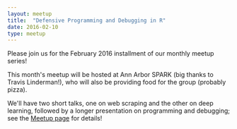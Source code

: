 ```yaml
---
layout: meetup
title:  "Defensive Programming and Debugging in R"
date: 2016-02-10
type: meetup
---
```


Please join us for the February 2016 installment of our monthly meetup series!

This month's meetup will be hosted at Ann Arbor SPARK (big thanks to Travis Linderman!), who will also be providing food for the group (probably pizza).

We'll have two short talks, one on web scraping and the other on deep learning, followed by a longer presentation on programming and debugging; see the [Meetup page](http://www.meetup.com/Ann-Arbor-R-User-Group/events/228436525/) for details!

<!-- The Februrary meetup was hosted at Ann Arbor SPARK (big thanks to Travis Linderman!); check out the [announcement slides](https://cdn.rawgit.com/AnnArborRUserGroup/Presentations/master/2016-02/announcements.html) for the latest group updates. There two lightning talks, one on web scraping and the other on deep learning, followed by a longer presentation on programming and debugging.

The lightning talks were:

* "Scraping Web Content Using rvest" ([slides](https://cdn.rawgit.com/AnnArborRUserGroup/Presentations/master/2016-02/)) presented by Jeff Shane, and

* "Deep Learning with H20" ([slides](https://cdn.rawgit.com/AnnArborRUserGroup/Presentations/master/2016-02/)) presented by Brandon Stange

For our main presentation Reino Bruner gave a talk on Defensive Programming and Debugging in R ([slides](https://cdn.rawgit.com/AnnArborRUserGroup/Presentations/master/2016-02/)).

Reino Bruner is an R statistical programmer and data scientist with Equastat. His academic background is in experimental psychology, physics, and statistics. He has experience in many domains including, but not limited to: experimental design, assessment design & validation, statistical modeling, machine learning, model automation, causal analysis, and critical thinking. His research experience and interests include Bayesian Hamiltonian Monte Carlo analysis, neuro-network deep learning, nonparametric and robust statistics, complex system simulations, machine learning, and forecasting. -->
